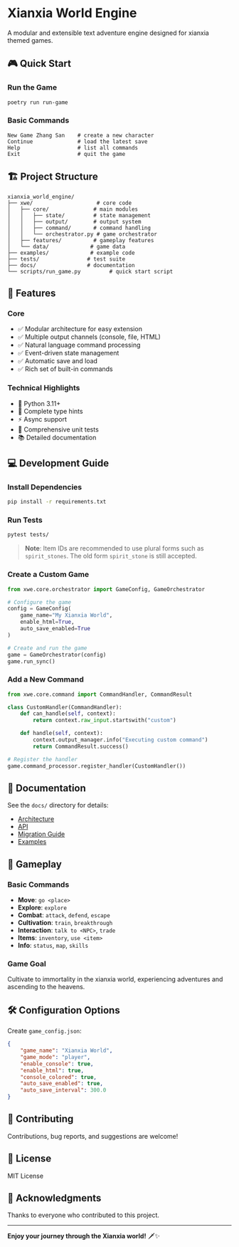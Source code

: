# Xianxia World Engine

A modular and extensible text adventure engine designed for xianxia themed games.

## 🎮 Quick Start

### Run the Game
```bash
poetry run run-game
```

### Basic Commands
```
New Game Zhang San    # create a new character
Continue              # load the latest save
Help                  # list all commands
Exit                  # quit the game
```

## 🏗️ Project Structure

```
xianxia_world_engine/
├── xwe/                    # core code
│   ├── core/              # main modules
│   │   ├── state/         # state management
│   │   ├── output/        # output system
│   │   ├── command/       # command handling
│   │   └── orchestrator.py # game orchestrator
│   ├── features/          # gameplay features
│   └── data/             # game data
├── examples/             # example code
├── tests/               # test suite
├── docs/                # documentation
└── scripts/run_game.py         # quick start script
```

## 🚀 Features

### Core
- ✅ Modular architecture for easy extension
- ✅ Multiple output channels (console, file, HTML)
- ✅ Natural language command processing
- ✅ Event-driven state management
- ✅ Automatic save and load
- ✅ Rich set of built-in commands

### Technical Highlights
- 🐍 Python 3.11+
- 📝 Complete type hints
- ⚡ Async support
- 🧪 Comprehensive unit tests
- 📚 Detailed documentation

## 💻 Development Guide

### Install Dependencies
```bash
pip install -r requirements.txt
```

### Run Tests
```bash
pytest tests/
```

> **Note**: Item IDs are recommended to use plural forms such as `spirit_stones`. The old form `spirit_stone` is still accepted.

### Create a Custom Game
```python
from xwe.core.orchestrator import GameConfig, GameOrchestrator

# Configure the game
config = GameConfig(
    game_name="My Xianxia World",
    enable_html=True,
    auto_save_enabled=True
)

# Create and run the game
game = GameOrchestrator(config)
game.run_sync()
```

### Add a New Command
```python
from xwe.core.command import CommandHandler, CommandResult

class CustomHandler(CommandHandler):
    def can_handle(self, context):
        return context.raw_input.startswith("custom")

    def handle(self, context):
        context.output_manager.info("Executing custom command")
        return CommandResult.success()

# Register the handler
game.command_processor.register_handler(CustomHandler())
```

## 📖 Documentation

See the `docs/` directory for details:
- [Architecture](docs/architecture/modular_design.md)
- [API](docs/api/)
- [Migration Guide](docs/migration/)
- [Examples](examples/)

## 🎯 Gameplay

### Basic Commands
- **Move**: `go <place>`
- **Explore**: `explore`
- **Combat**: `attack`, `defend`, `escape`
- **Cultivation**: `train`, `breakthrough`
- **Interaction**: `talk to <NPC>`, `trade`
- **Items**: `inventory`, `use <item>`
- **Info**: `status`, `map`, `skills`

### Game Goal
Cultivate to immortality in the xianxia world, experiencing adventures and ascending to the heavens.

## 🛠️ Configuration Options

Create `game_config.json`:
```json
{
    "game_name": "Xianxia World",
    "game_mode": "player",
    "enable_console": true,
    "enable_html": true,
    "console_colored": true,
    "auto_save_enabled": true,
    "auto_save_interval": 300.0
}
```

## 🤝 Contributing

Contributions, bug reports, and suggestions are welcome!

## 📄 License

MIT License

## 🙏 Acknowledgments

Thanks to everyone who contributed to this project.

---

**Enjoy your journey through the Xianxia world!** 🗡️✨

